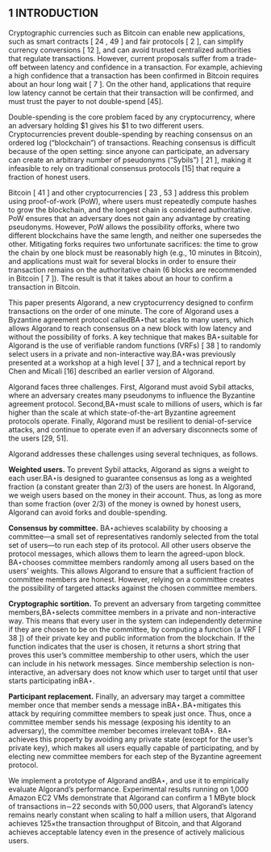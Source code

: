 
## 1 INTRODUCTION

Cryptographic currencies such as Bitcoin can enable new applications, such as smart contracts [ 24 , 49 ] and fair protocols [ 2 ], can simplify currency conversions [ 12 ], and can avoid trusted centralized authorities that regulate transactions. 
However, current proposals suffer from a trade-off between latency and confidence in a transaction. For example, achieving a high confidence that a transaction has been
confirmed in Bitcoin requires about an hour long wait [ 7 ].
On the other hand, applications that require low latency cannot be certain that their transaction will be confirmed, and must trust the payer to not double-spend [45].

Double-spending is the core problem faced by any cryptocurrency, where an adversary holding $1 gives his $1 to two different users. 
Cryptocurrencies prevent double-spending by reaching consensus on an ordered log (“blockchain”) of transactions. 
Reaching consensus is difficult because of the open setting: since anyone can participate, an adversary can create an arbitrary number of pseudonyms (“Sybils”) [ 21 ], making it infeasible to rely on traditional consensus protocols [15] that require a fraction of honest users.

Bitcoin [ 41 ] and other cryptocurrencies [ 23 , 53 ] address this problem using proof-of-work (PoW), where users must repeatedly compute hashes to grow the blockchain, and the longest chain is considered authoritative. 
PoW ensures that an adversary does not gain any advantage by creating pseudonyms. 
However, PoW allows the possibility offorks, where two different blockchains have the same length, and neither one supersedes the other. 
Mitigating forks requires two unfortunate sacrifices: the time to grow the chain by one
block must be reasonably high (e.g., 10 minutes in Bitcoin), and applications must wait for several blocks in order to ensure their transaction remains on the authoritative chain
(6 blocks are recommended in Bitcoin [ 7 ]). 
The result is that it takes about an hour to confirm a transaction in Bitcoin.

This paper presents Algorand, a new cryptocurrency designed to confirm transactions on the order of one minute.
The core of Algorand uses a Byzantine agreement protocol calledBA⋆that scales to many users, which allows Algorand to reach consensus on a new block with low latency and without the possibility of forks. A key technique that makes BA⋆suitable for Algorand is the use of verifiable random functions (VRFs) [ 38 ] to randomly select users in a private and non-interactive way.BA⋆was previously presented at a workshop at a high level [ 37 ], and a technical report by Chen and Micali [16] described an earlier version of Algorand.

Algorand faces three challenges. First, Algorand must avoid Sybil attacks, where an adversary creates many pseudonyms to influence the Byzantine agreement protocol.
Second,BA⋆must scale to millions of users, which is far higher than the scale at which state-of-the-art Byzantine agreement protocols operate. 
Finally, Algorand must be resilient to denial-of-service attacks, and continue to operate even if an adversary disconnects some of the users [29, 51].

Algorand addresses these challenges using several techniques, as follows.

**Weighted users.** To prevent Sybil attacks, Algorand as signs a weight to each user.BA⋆is designed to guarantee consensus as long as a weighted fraction (a constant greater than 2/3) of the users are honest. In Algorand, we weigh users based on the money in their account. 
Thus, as long as more than some fraction (over 2/3) of the money is owned by honest users, Algorand can avoid forks and double-spending.

**Consensus by committee.** BA⋆achieves scalability by choosing a committee—a small set of representatives randomly selected from the total set of users—to run each step of its protocol. All other users observe the protocol messages, which allows them to learn the agreed-upon block.
BA⋆chooses committee members randomly among all users based on the users’ weights. 
This allows Algorand to ensure that a sufficient fraction of committee members are honest.
However, relying on a committee creates the possibility of targeted attacks against the chosen committee members.

**Cryptographic sortition.** To prevent an adversary from targeting committee members,BA⋆selects committee members in a private and non-interactive way. 
This means that every user in the system can independently determine if they are chosen to be on the committee, by computing a function (a VRF [ 38 ]) of their private key and public information from the blockchain. If the function indicates that the user is chosen, it returns a short string that proves this user’s committee membership to other users, which the user can
include in his network messages. Since membership selection is non-interactive, an adversary does not know which user to target until that user starts participating inBA⋆.

**Participant replacement.** Finally, an adversary may target a committee member once that member sends a message inBA⋆.BA⋆mitigates this attack by requiring committee
members to speak just once. 
Thus, once a committee member sends his message (exposing his identity to an adversary),
the committee member becomes irrelevant toBA⋆. BA⋆ achieves this property by avoiding any private state (except for the user’s private key), which makes all users equally capable of participating, and by electing new committee members for each step of the Byzantine agreement protocol.

We implement a prototype of Algorand andBA⋆, and use it to empirically evaluate Algorand’s performance. Experimental results running on 1,000 Amazon EC2 VMs demonstrate that Algorand can confirm a 1 MByte block of transactions in∼22 seconds with 50,000 users, that Algorand’s latency remains nearly constant when scaling to half a million users, that Algorand achieves 125×the transaction throughput of Bitcoin, and that Algorand achieves acceptable latency even in the presence of actively malicious users.
